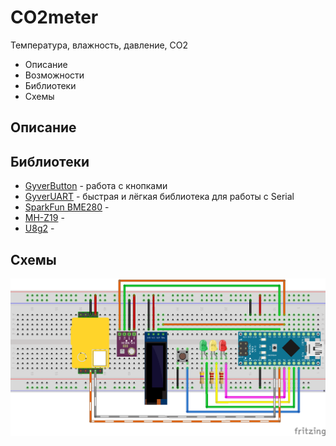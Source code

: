 # CO2meter
Температура, влажность, давление, CO2
- Описание
- Возможности
- Библиотеки
- Схемы
## Описание
## Библиотеки
- [GyverButton](https://github.com/AlexGyver/GyverLibs/tree/master/GyverButton) - работа с кнопками
- [GyverUART](https://github.com/AlexGyver/GyverLibs/tree/master/GyverUART) - быстрая и лёгкая библиотека для работы с Serial
- [SparkFun BME280](https://github.com/sparkfun/SparkFun_BME280_Arduino_Library) - 
- [MH-Z19](https://github.com/WifWaf/MH-Z19) - 
- [U8g2](https://github.com/olikraus/u8g2) - 
## Схемы
<img src="CO2meter_01.png">
